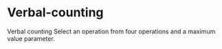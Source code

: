 # Verbal-counting
Verbal counting
Select an operation from four operations and a maximum value parameter.
